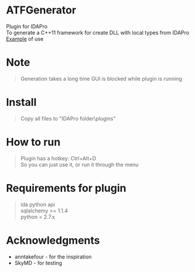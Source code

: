 # ATFGenerator
Plugin for IDAPro<br>
To generate a C++11 framework for create DLL with local types from IDAPro<br>
[Example](https://github.com/goodwinxp/Yorozuya) of use

# Note
> Generation takes a long time
> GUI is blocked while plugin is running

# Install
> Copy all files to "IDAPro folder\plugins\"

# How to run
> Plugin has a hotkey: Ctrl+Alt+D<br>
> So you can just use it, or run it through the menu

# Requirements for plugin
> ida python api<br>
> sqlalchemy >= 1.1.4<br>
> python = 2.7.x

# Acknowledgments
 - anntakefour - for the inspiration
 - SkyMD - for testing

